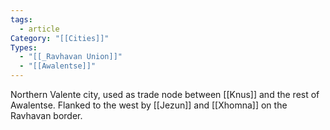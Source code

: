 ```yaml
---
tags:
  - article
Category: "[[Cities]]"
Types:
  - "[[_Ravhavan Union]]"
  - "[[Awalentse]]"
---
```

Northern Valente city, used as trade node between [[Knus]] and the rest of Awalentse. Flanked to the west by [[Jezun]] and [[Xhomna]] on the Ravhavan border.